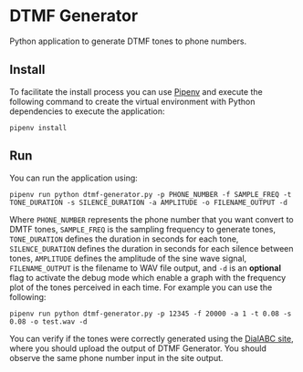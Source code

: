 # DTMF Generator
Python application to generate DTMF tones to phone numbers.

## Install

To facilitate the install process you can use [Pipenv](https://github.com/pypa/pipenv) and execute the following command to create the virtual environment with Python dependencies to execute the application:

```
pipenv install
```

## Run

You can run the application using:

```
pipenv run python dtmf-generator.py -p PHONE_NUMBER -f SAMPLE_FREQ -t TONE_DURATION -s SILENCE_DURATION -a AMPLITUDE -o FILENAME_OUTPUT -d
```

Where `PHONE_NUMBER` represents the phone number that you want convert to DMTF tones, `SAMPLE_FREQ` is the sampling frequency to generate tones, `TONE_DURATION` defines the duration in seconds for each tone, `SILENCE_DURATION` defines the duration in seconds for each silence between tones, `AMPLITUDE` defines the amplitude of the sine wave signal, `FILENAME_OUTPUT` is the filename to WAV file output, and `-d` is an **optional** flag to activate the debug mode which enable a graph with the frequency plot of the tones perceived in each time. For example you can use the following:

```
pipenv run python dtmf-generator.py -p 12345 -f 20000 -a 1 -t 0.08 -s 0.08 -o test.wav -d
```

You can verify if the tones were correctly generated using the [DialABC site](http://dialabc.com/sound/detect/index.html), where you should upload the output of DTMF Generator. You should observe the same phone number input in the site output.
